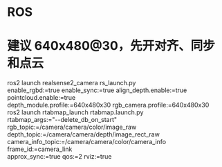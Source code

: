 # ROS
# 建议 640x480@30，先开对齐、同步和点云
ros2 launch realsense2_camera rs_launch.py \
  enable_rgbd:=true enable_sync:=true align_depth.enable:=true \
  pointcloud.enable:=true \
  depth_module.profile:=640x480x30 rgb_camera.profile:=640x480x30\
ros2 launch rtabmap_launch rtabmap.launch.py \
  rtabmap_args:="--delete_db_on_start" \
  rgb_topic:=/camera/camera/color/image_raw \
  depth_topic:=/camera/camera/depth/image_rect_raw \
  camera_info_topic:=/camera/camera/color/camera_info \
  frame_id:=camera_link \
  approx_sync:=true qos:=2 rviz:=true
